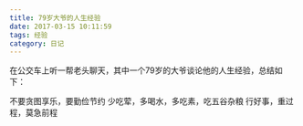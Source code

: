 ```yaml
---
title: 79岁大爷的人生经验
date: 2017-03-15 10:11:59
tags: 经验
category: 日记
---
```


在公交车上听一帮老头聊天，其中一个79岁的大爷谈论他的人生经验，总结如下：

不要贪图享乐，要勤俭节约
少吃荤，多喝水，多吃素，吃五谷杂粮
行好事，重过程，莫急前程
